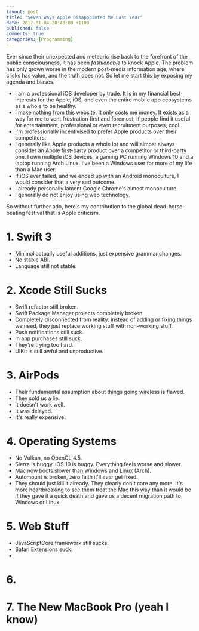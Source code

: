 ```yaml
---
layout: post
title: "Seven Ways Apple Disappointed Me Last Year"
date: 2017-01-04 20:48:00 +1100
published: false
comments: true
categories: [Programming]
---
```


Ever since their unexpected and meteoric rise back to the forefront of the
public consciousness, it has been *fashionable* to knock Apple. The problem has
only grown worse in the modern post-media information age, where clicks has
value, and the truth does not. So let me start this by exposing my agenda and
biases.

* I am a professional iOS developer by trade. It is in my financial best
interests for the Apple, iOS, and even the entire mobile app ecosystems as a 
whole to be healthy.
* I make nothing from this website. It only costs me money. It exists as a way
for me to vent frustration first and foremost, if people find it useful for
entertainment, professional or even recruitment purposes, cool.
* I'm professionally incentivised to prefer Apple products over their
competitors. 
* I generally like Apple products a whole lot and will almost always consider an
Apple first-party product over a competitor or third-party one. I own multiple
iOS devices, a gaming PC running Windows 10 and a laptop running Arch Linux.
I've been a Windows user for more of my life than a Mac user.
* If iOS ever failed, and we ended up with an Android monoculture, I would
consider that a very sad outcome.
* I already personally lament Google Chrome's almost monoculture.
* I generally do not enjoy using web technology.

So without further ado, here's my contribution to the global dead-horse-beating
festival that is Apple criticism.

<!--more-->

# 1. Swift 3

* Minimal actually useful additions, just expensive grammar changes.
* No stable ABI.
* Language still not stable.


# 2. Xcode Still Sucks

* Swift refactor still broken.
* Swift Package Manager projects completely broken.
* Completely disconnected from reality: instead of adding or fixing things we
need, they just replace working stuff with non-working stuff.
* Push notifications still suck.
* In app purchases still suck.
* They're trying too hard.
* UIKit is still awful and unproductive.

# 3. AirPods

* Their fundamental assumption about things going wireless is flawed.
* They sold us a lie.
* It doesn't work well.
* It was delayed.
* It's really expensive.

# 4. Operating Systems

* No Vulkan, no OpenGL 4.5.
* Sierra is buggy. iOS 10 is buggy. Everything feels worse and slower.
* Mac now boots slower than Windows and Linux (Arch).
* Automount is broken, zero faith it'll *ever* get fixed.
* They should just kill it already. They clearly don't care any more. It's more
heartbreaking to see them treat the Mac this way than it would be if they gave
it a quick death and gave us a decent migration path to Windows or Linux.

# 5. Web Stuff

* JavaScriptCore.framework still sucks.
* Safari Extensions suck.
* 

# 6. 

# 7. The New MacBook Pro (yeah I know)

